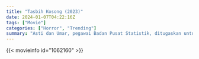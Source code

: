 ```yaml
---
title: "Tasbih Kosong (2023)"
date: 2024-01-07T04:22:16Z
tags: ["Movie"]
categories: ["Horror", "Trending"]
summary: "Asti dan Umar, pegawai Badan Pusat Statistik, ditugaskan untuk memperbarui data di sebuah desa terpencil di sebuah kabupaten di Sulawesi. Umar dan Asti tidak sadar bahwa tempat mereka berteduh adalah rumah lelaki yang..."
---
```


<mux-player stream-type="on-demand"
src="https://kp3d-my.sharepoint.com/personal/ryoo_kp3d_onmicrosoft_com/_layouts/15/download.aspx?share=EWrQAC-Zx2JKq-10qz8ODnkB8iSxvQNKLC_n44qxgMmecA" prefer-playback="mse" controls>

</mux-player>


{{< movieinfo id="1062160" >}}

<script src="https://cdn.jsdelivr.net/npm/@mux/mux-player"></script>

 <script type="application/ld+json ">
{
"@context": "https://schema.org/",
"@type": "VideoObject",
"name": "Tasbih Kosong (2023)",
"contentUrl": "https://stream.mux.com/N9Z4ppePck2AqBXJ500J1mQ8964xJchfNVv6mxBocLc00.m3u8",
"thumbnailUrl": "https://www.themoviedb.org/t/p/original/9eSoJrj8LkbUzuPSJzgSXWKexKj.jpg?width=314&fit_mode=preserve&time=25",
"uploadDate": "2023-12-25T06:24:19Z",
}

</script>